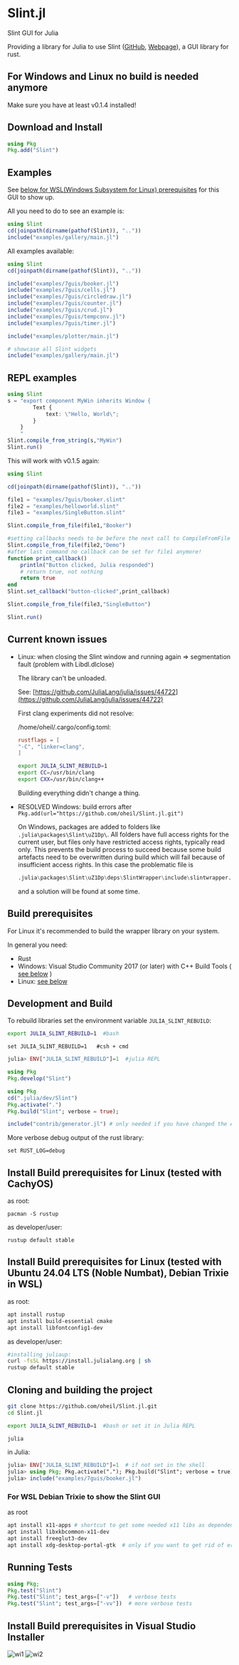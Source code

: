 # Slint.jl

Slint GUI for Julia

Providing a library for Julia to use Slint ([GitHub](https://github.com/slint-ui/slint), [Webpage](https://slint.dev/)), a GUI library for rust.

## For Windows and Linux no build is needed anymore

Make sure you have at least v0.1.4 installed!

## Download and Install

```julia
using Pkg
Pkg.add("Slint")
```

## Examples

See [below for WSL(Windows Subsystem for Linux) prerequisites](https://github.com/oheil/Slint.jl?tab=readme-ov-file#for-wsl-debian-trixie-to-show-the-slint-gui) for this GUI to show up.

All you need to do to see an example is:

```julia
using Slint
cd(joinpath(dirname(pathof(Slint)), ".."))
include("examples/gallery/main.jl")
```

All examples available:

```julia
using Slint
cd(joinpath(dirname(pathof(Slint)), ".."))

include("examples/7guis/booker.jl")
include("examples/7guis/cells.jl")
include("examples/7guis/circledraw.jl")
include("examples/7guis/counter.jl")
include("examples/7guis/crud.jl")
include("examples/7guis/tempconv.jl")
include("examples/7guis/timer.jl")

include("examples/plotter/main.jl")

# showcase all Slint widgets
include("examples/gallery/main.jl")
```

## REPL examples

```julia
using Slint
s = "export component MyWin inherits Window {
        Text {
            text: \"Hello, World\";
        }
    }
    "
Slint.compile_from_string(s,"MyWin")
Slint.run()
```

This will work with v0.1.5 again:

```julia
using Slint

cd(joinpath(dirname(pathof(Slint)), ".."))

file1 = "examples/7guis/booker.slint"
file2 = "examples/helloworld.slint"
file3 = "examples/SingleButton.slint"

Slint.compile_from_file(file1,"Booker")

#setting callbacks needs to be before the next call to CompileFromFile
Slint.compile_from_file(file2,"Demo")
#after last command no callback can be set for file1 anymore!
function print_callback()
    println("Button clicked, Julia responded")
    # return true, not nothing
    return true
end
Slint.set_callback("button-clicked",print_callback)

Slint.compile_from_file(file3,"SingleButton")

Slint.run()
```

## Current known issues

- Linux: when closing the Slint window and running again => segmentation fault (problem with Libdl.dlclose)

    The library can't be unloaded.

    See: [https://github.com/JuliaLang/julia/issues/44722](https://github.com/JuliaLang/julia/issues/44722)

    First clang experiments did not resolve:

    /home/oheil/.cargo/config.toml:

    ```TOML
    rustflags = [
    "-C", "linker=clang",
    ]
    ```

    ```bash
    export JULIA_SLINT_REBUILD=1
    export CC=/usr/bin/clang
    export CXX=/usr/bin/clang++
    ```

    Building everything didn't change a thing.

- RESOLVED Windows: build errors after `Pkg.add(url="https://github.com/oheil/Slint.jl.git")`

    On Windows, packages are added to folders like `.julia\packages\Slint\uZ1Dp\`. All folders have full access rights for the current user, but files only have restricted access rights, typically read only. This prevents the build process to succeed because some build artefacts need to be overwritten during build which will fail because of insufficient access rights.
    In this case the problematic file is

    ```julia
    .julia\packages\Slint\uZ1Dp\deps\SlintWrapper\include\slintwrapper.h
    ```

    and a solution will be found at some time.

## Build prerequisites

For Linux it's recommended to build the wrapper library on your system.

In general you need:

- Rust
- Windows: Visual Studio Community 2017 (or later) with C++ Build Tools ( [see below](https://github.com/oheil/Slint.jl?tab=readme-ov-file#install-build-prerequisites-in-visual-studio-installer) )
- Linux: [see below](https://github.com/oheil/Slint.jl?tab=readme-ov-file#install-build-prerequisites-for-linux-tested-with-cachyos)

## Development and Build

To rebuild libraries set the environment variable `JULIA_SLINT_REBUILD`:

```bash
export JULIA_SLINT_REBUILD=1  #bash
```

```shell
set JULIA_SLINT_REBUILD=1   #csh + cmd
```

```julia
julia> ENV["JULIA_SLINT_REBUILD"]=1  #julia REPL
```

```julia
using Pkg
Pkg.develop("Slint")
```

```julia
using Pkg
cd(".julia/dev/Slint")
Pkg.activate(".")
Pkg.build("Slint"; verbose = true);

include("contrib/generator.jl") # only needed if you have changed the API (i.e. changes in deps\SlintWrapper\src\lib.rs)
```

More verbose debug output of the rust library:

```shell
set RUST_LOG=debug
```

## Install Build prerequisites for Linux (tested with CachyOS)

as root:

```fish
pacman -S rustup
```

as developer/user:

```fish
rustup default stable
```

## Install Build prerequisites for Linux (tested with Ubuntu 24.04 LTS (Noble Numbat), Debian Trixie in WSL)

as root:

```bash
apt install rustup
apt install build-essential cmake
apt install libfontconfig1-dev
```

as developer/user:

```bash
#installing juliaup:
curl -fsSL https://install.julialang.org | sh
rustup default stable
```

## Cloning and building the project

```bash
git clone https://github.com/oheil/Slint.jl.git
cd Slint.jl

export JULIA_SLINT_REBUILD=1  #bash or set it in Julia REPL

julia
```

in Julia:

```julia
julia> ENV["JULIA_SLINT_REBUILD"]=1  # if not set in the shell
julia> using Pkg; Pkg.activate("."); Pkg.build("Slint"; verbose = true)
julia> include("examples/7guis/booker.jl")
```

### For WSL Debian Trixie to show the Slint GUI

as root

```bash
apt install x11-apps # shortcut to get some needed x11 libs as dependency
apt install libxkbcommon-x11-dev
apt install freeglut3-dev
apt install xdg-desktop-portal-gtk  # only if you want to get rid of error: Error watching for xdg color schemes: org.freedesktop.DBus.Error.ServiceUnknown: The name org.freedesktop.portal.Desktop was not provided by any .service files
```

## Running Tests

```julia
using Pkg;
Pkg.test("Slint")
Pkg.test("Slint"; test_args=["-v"])   # verbose tests
Pkg.test("Slint"; test_args=["-vv"])  # more verbose tests
```

## Install Build prerequisites in Visual Studio Installer

![wi1](https://github.com/user-attachments/assets/fed0a9ed-8c6d-40b5-bd3c-4ef5b8d69351)
![wi2](https://github.com/user-attachments/assets/ba48c61c-145a-4310-a96e-b7df646852cd)
